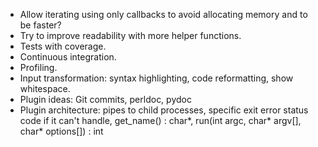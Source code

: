 - Allow iterating using only callbacks to avoid allocating memory and to be faster?
- Try to improve readability with more helper functions.
- Tests with coverage.
- Continuous integration.
- Profiling.
- Input transformation: syntax highlighting, code reformatting, show whitespace.
- Plugin ideas: Git commits, perldoc, pydoc
- Plugin architecture: pipes to child processes, specific exit error status code if it can't handle, get_name() : char*, run(int argc, char* argv[], char* options[]) : int
